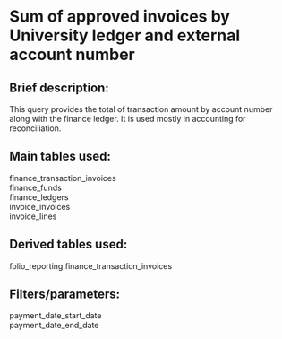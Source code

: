 # Sum of approved invoices by University ledger and external account number  
<p>
  
## Brief description:
This query provides the total of transaction amount by account number along with the finance ledger. It is used mostly in accounting  for reconciliation.

## Main tables used:
finance_transaction_invoices
  <br>
finance_funds
  <br>
finance_ledgers
  <br>
invoice_invoices
  <br>
invoice_lines	
<p>

## Derived tables used:
folio_reporting.finance_transaction_invoices

## Filters/parameters:
payment_date_start_date
  <br>
payment_date_end_date

